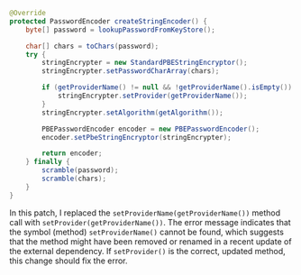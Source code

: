 ```java
@Override
protected PasswordEncoder createStringEncoder() {
    byte[] password = lookupPasswordFromKeyStore();

    char[] chars = toChars(password);
    try {
        stringEncrypter = new StandardPBEStringEncryptor();
        stringEncrypter.setPasswordCharArray(chars);

        if (getProviderName() != null && !getProviderName().isEmpty()) {
            stringEncrypter.setProvider(getProviderName());
        }
        stringEncrypter.setAlgorithm(getAlgorithm());

        PBEPasswordEncoder encoder = new PBEPasswordEncoder();
        encoder.setPbeStringEncryptor(stringEncrypter);

        return encoder;
    } finally {
        scramble(password);
        scramble(chars);
    }
}
```
In this patch, I replaced the `setProviderName(getProviderName())` method call with `setProvider(getProviderName())`. The error message indicates that the symbol (method) `setProviderName()` cannot be found, which suggests that the method might have been removed or renamed in a recent update of the external dependency. If `setProvider()` is the correct, updated method, this change should fix the error.